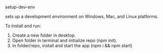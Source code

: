 setup-dev-env

sets up a development environment on Windows, Mac, and Linux platforms.

To install and run:
1.  Create a new folder in desktop.
2.  Open folder in terminal and initialize repo (npm init).
3.  In folder/repo, install and start the app (npm i && npm start)

